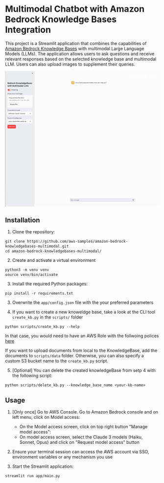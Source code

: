 # Multimodal Chatbot with Amazon Bedrock Knowledge Bases Integration

This project is a Streamlit application that combines the capabilities of [Amazon Bedrock Knowledge Bases](https://aws.amazon.com/bedrock/knowledge-bases/) with multimodal Large Language Models (LLMs). The application allows users to ask questions and receive relevant responses based on the selected knowledge base and multimodal LLM. Users can also upload images to supplement their queries.

![Application demo](doc/demo.gif)


## Installation

1. Clone the repository:
```
git clone https://github.com/aws-samples/amazon-bedrock-knowledgebases-multimodal.git
cd amazon-bedrock-knowledgebases-multimodal/
```

2. Create and activate a virtual environment
```
python3 -m venv venv
source venv/bin/activate
```

3. Install the required Python packages:
```
pip install -r requirements.txt
```

3. Overwrite the `app/config.json` file with the your preferred parameters

4. If you want to create a new knoweldge base, take a look at the CLI tool `create_kb.py` in the `scripts/` folder
```
python scripts/create_kb.py --help 
```
In that case, you would need to have an AWS Role with the follwoing polices [here](doc/kb-polices.txt)

If you want to upload documents from local to the KnowledgeBase, add the documents to `scripts/data` folder. Otherwise, you can also specify a custom S3 bucket name to the `create_kb.py` script.

5. [Optional] You can delete the created knowledgeBase from setp 4 with the following script:
```
python scripts/delete_kb.py --knowledge_base_name <your-kb-name>
```

## Usage
1. [Only once] Go to AWS Console. Go to Amazon Bedrock console and on left menu, click on Model access:
    * On the Model access screen, click on top right button "Manage model access":
    * On model access screen, select the Claude 3 models (Haiku, Sonnet, Opus) and click on "Request model access" button

2. Ensure your terminal session can access the AWS account via SSO, environment variables or any mechanism you use
3. Start the Streamlit application:

```
streamlit run app/main.py
```

